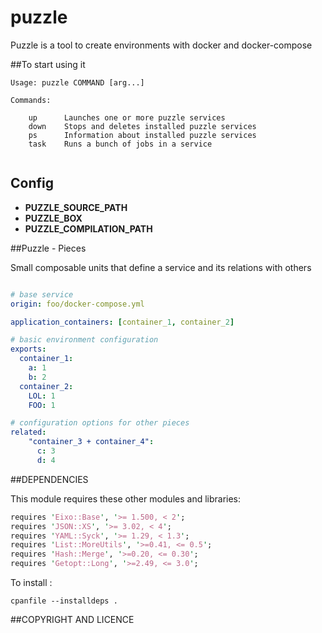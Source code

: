 puzzle
========

Puzzle is a tool to create environments with docker and docker-compose

##To start using it

```
Usage: puzzle COMMAND [arg...]

Commands:

    up      Launches one or more puzzle services
    down    Stops and deletes installed puzzle services
    ps      Information about installed puzzle services
    task    Runs a bunch of jobs in a service 
    
```

## Config

  - **PUZZLE_SOURCE_PATH**
  - **PUZZLE_BOX**
  - **PUZZLE_COMPILATION_PATH**

##Puzzle - Pieces

Small composable units that define a service and its relations with others

```yaml

# base service
origin: foo/docker-compose.yml 

application_containers: [container_1, container_2]

# basic environment configuration
exports:
  container_1:
    a: 1
    b: 2
  container_2:
    LOL: 1
    FOO: 1

# configuration options for other pieces
related:
    "container_3 + container_4": 
      c: 3
      d: 4 

```



##DEPENDENCIES

This module requires these other modules and libraries:

```perl cpanfile
requires 'Eixo::Base', '>= 1.500, < 2';
requires 'JSON::XS', '>= 3.02, < 4';
requires 'YAML::Syck', '>= 1.29, < 1.3';
requires 'List::MoreUtils', '>=0.41, <= 0.5';
requires 'Hash::Merge', '>=0.20, <= 0.30';
requires 'Getopt::Long', '>=2.49, <= 3.0';
```

To install :

``` 
cpanfile --installdeps .
```

##COPYRIGHT AND LICENCE


